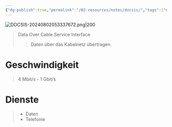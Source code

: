 ```yaml
---
{"dg-publish":true,"permalink":"/02-resources/notes/docsis/","tags":["netzwerk","hardware"],"noteIcon":"","updated":"2024-08-02T05:43:00.238+02:00"}
---
```


![DOCSIS-20240802053337672.png|200](/img/user/02%20-%20RESOURCES/Files/IMG/DOCSIS-20240802053337672.png)
>Data Over Cable Service Interface
>>Daten über das Kabelnetz übertragen.

# Geschwindigkeit
>4 Mbit/s - 1 Gbit/s

# Dienste
>- Daten 
>- Telefonie